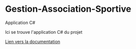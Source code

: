# Gestion-Association-Sportive

Application C#

Ici se trouve l'application C# du projet

[Lien vers la documentation](https://github.com/YummYume/PPE-Gestion-AS)
